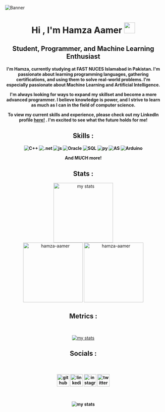 
![Banner](https://user-images.githubusercontent.com/88921596/219447104-7c98c502-3fa8-42cd-b621-f41d4ce50852.gif)


<h1 align="center">Hi , I'm Hamza Aamer <img src="https://media.giphy.com/media/hvRJCLFzcasrR4ia7z/giphy.gif" width="35"></h1>

<h2 align="center"> Student, Programmer, and Machine Learning Enthusiast

<h4 align="center">I'm Hamza, currently studying at FAST NUCES Islamabad in Pakistan. I'm passionate about learning programming languages, gathering certifications, and using them to solve real-world problems. I'm especially passionate about Machine Learning and Artificial Intelligence. 

I'm always looking for ways to expand my skillset and become a more advanced programmer. I believe knowledge is power, and I strive to learn as much as I can in the field of computer science.

To view my current skills and experience, please check out my LinkedIn profile [here!](https://www.linkedin.com/in/hamza-aamer/) . I'm excited to see what the future holds for me!

## <h2 align="center"> Skills :

<h4 align="center">


![C++](https://img.shields.io/badge/C++-00599C.svg?style=for-the-badge&logo=C++&logoColor=white) ![.net](https://img.shields.io/badge/.NET-512BD4.svg?style=for-the-badge&logo=dotnet&logoColor=white) ![js](https://img.shields.io/badge/JavaScript-F7DF1E.svg?style=for-the-badge&logo=JavaScript&logoColor=black) ![Oracle](https://img.shields.io/badge/Oracle-F80000.svg?style=for-the-badge&logo=Oracle&logoColor=white) ![SQL](https://img.shields.io/badge/MySQL-4479A1.svg?style=for-the-badge&logo=MySQL&logoColor=white) ![py](https://img.shields.io/badge/Python-3776AB.svg?style=for-the-badge&logo=Python&logoColor=white) ![AS](https://img.shields.io/badge/AssemblyScript-007AAC.svg?style=for-the-badge&logo=AssemblyScript&logoColor=white) ![Arduino](https://img.shields.io/badge/Arduino-00979D.svg?style=for-the-badge&logo=Arduino&logoColor=white) 

And MUCH more!


## <h2 align="center">Stats :
  <p align="center">
	<a href="https://github.com/anuraghazra/github-readme-stats"><img alt="my stats" src="https://github-readme-stats.vercel.app/api?username=hamza-aamer&show_icons=true&count_private=true&theme=github_dark" height="192px"/></a>
<br/>
	  <img src="https://github-readme-stats.vercel.app/api/top-langs?username=hamza-aamer&show_icons=true&locale=en&layout=compact&theme=github_dark" alt="hamza-aamer" height="192px"/>
    <img src="https://streak-stats.demolab.com/?user=hamza-aamer&theme=github-dark-blue" alt="hamza-aamer" height="192px"/>


## <h2 align="center">Metrics :
<br>
    <p align="center">
	<a href="https://github.com/anuraghazra/github-readme-stats"><img alt="my stats" src="https://metrics.lecoq.io/hamza-aamer" height="auto"/></a>
<br/>




## <h2 align="center">Socials :
<br>
    <p align="center">
<h4 align="center">

[<img src='https://cdn.jsdelivr.net/npm/simple-icons@3.0.1/icons/github.svg' alt='github' height='40'>](https://github.com/hamza-aamer)  [<img src='https://cdn.jsdelivr.net/npm/simple-icons@3.0.1/icons/linkedin.svg' alt='linkedin' height='40'>](https://www.linkedin.com/in/hamza-aamer/)  [<img src='https://cdn.jsdelivr.net/npm/simple-icons@3.0.1/icons/instagram.svg' alt='instagram' height='40'>](https://www.instagram.com/sober_hamza/)  [<img src='https://cdn.jsdelivr.net/npm/simple-icons@3.0.1/icons/twitter.svg' alt='twitter' height='40'>](https://twitter.com/hamzaaamer6)  



<br>
    <p align="center">
	<img alt="my stats" src="https://gpvc.arturio.dev/hamza-aamer" height="auto"/></a>
<br/>


